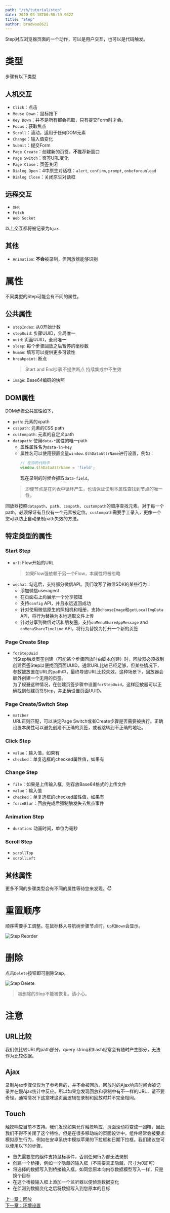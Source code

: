 ```yaml
---
path: "/zh/tutorial/step"
date: 2020-03-18T00:50:19.962Z
title: "Step"
author: bradwoo8621
---
```


<p class="sub-title">Step对应浏览器页面的一个动作，可以是用户交互，也可以是代码触发。</p>

# 类型
步骤有以下类型

## 人机交互
- `Click`：点击
- `Mouse Down`：鼠标按下
- `Key Down`：并不是所有都会抓取，只有提交Form时才会。
- `Focus`：获取焦点
- `Scroll`：滚动，适用于任何DOM元素
- `Change`：输入值变化
- `Submit`：提交Form
- `Page Create`：创建新的页签。**不**推荐新窗口
- `Page Switch`：页签URL变化
- `Page Close`：页签关闭
- `Dialog Open`：4中原生对话框：`alert`, `confirm`, `prompt`, `onbeforeunload`
- `Dialog Close`：关闭原生对话框

## 远程交互
- `XHR`
- `Fetch`
- `Web Socket`

以上交互都将被记录为`Ajax`

## 其他
- `Animation`: **不会**被录制，但回放器能够识别

# 属性
不同类型的Step可能会有不同的属性。

## 公共属性
- `stepIndex`: 从0开始计数
- `stepUuid`: 步骤UUID，全局唯一
- `uuid`: 页面UUID，全局唯一
- `sleep`: 每个步骤回放之后暂停的毫秒数
- `human`: 填写可以提供更多可读性
- `breakpoint`: 断点
	> Start and End步骤不提供断点
	> 持续集成中不生效
- `image`: Base64编码的快照

## DOM属性
DOM步骤公共属性如下，

- `path`: 元素的xpath
- `csspath`: 元素的CSS path
- `custompath`: 元素的自定义path
- `datapath`: 使用`data-*`属性的唯一path
    - 属性属性名为`data-lh-key`
    - 属性名可以使用预置变量`window.$lhDataAttrName`进行设置，例如：
        ```javascript
        // 在你的代码中
        window.$lhDataAttrName = 'field';
        ```
        现在录制的时候会抓取`data-field`。
    > 即便节点是在列表中循环产生，也请保证使用本属性查找到节点的唯一性。

回放器按照`datapath`、`path`、`csspath`、`custompath`的顺序查找元素。对于每一个path，必须保证有且仅有一个元素被定位。`custompath`需要手工录入，更像一个您可以防止自动录制path失效的方法。

## 特定类型的属性
### Start Step
- `url`: Flow开始的URL
	> 如果Flow强依赖于另一个Flow，本属性将被忽略
- `wechat`: 勾选后，支持部分微信API。我们改写了微信SDK的某些行为：
	- 添加微信useragent
	- 在页面右上角展示一个分享按钮
	- 支持`config` API，并且永远返回成功
	- 针对使用微信原生的照相机和相册，支持`chooseImage`和`getLocalImgData` API，将行为替换为本地选取文件上传
	- 针对分享到微信对话和朋友圈，支持`onMenuShareAppMessage` and `onMenuShareTimeline` API，将行为替换为打开一个新的页签

### Page Create Step
- `forStepUuid`  
	当Step触发页签创建（可能某个步骤回放时由脚本创建）时，回放器必须找到创建页签Step以便找回页面UUID。通常URL比较已经足够，但某些情况下，参数被放置在URL的path中，最终导致URL比较失效。这种场景下，回放器会额外创建一个无用的页签。  
	为了规避这种情况，在创建页签步骤中设置`forStepUuid`，这样回放器可以正确找到创建页签Step，并正确设置页面UUID。

### Page Create/Switch Step
- `matcher`  
    URL正则匹配，可以决定Page Switch或者Create步骤是否需要被执行。正确设置本属性可以避免创建不正确的页签，或者跳转到不正确的地址。

### Click Step
- `value`：输入值，如果有
- `checked`：单复选框的checked属性值，如果有

### Change Step
- `file`：如果是上传输入框，则存放Base64格式的上传文件
- `value`：输入值
- `checked`：单复选框的checked属性值，如果有
- `forceBlur`：回放完成后强制触发失去焦点事件

### Animation Step
- `duration`: 动画时间，单位为毫秒

### Scroll Step
- `scrollTop`
- `scrollLeft`

## 其他属性
更多不同的步骤类型会有不同的属性等待您来发现。😈

# 重置顺序
顺序需要手工调整。在鼠标移入导航树步骤节点时，`Up`和`Down`会显示。

![Step Reorder](./step-reorder.png)

# 删除
点击`Delete`按钮即可删除Step，

![Step Delete](./step-delete.png)

> 被删除的Step不能被恢复。请小心。

# 注意
## URL比较
我们仅比较URL的path部分，query string和hash经常会有随时产生部分，无法作为比较依据。

## Ajax
录制Ajax步骤仅仅为了参考目的，并不会被回放。回放时的Ajax响应时间会被记录并在慢Ajax统计中反应。所以如果您发现回放和录制中有不一样的URL，请不要奇怪，通常情况下这意味这页面逻辑在录制和回放时并不完全相同。

## Touch
触摸响应目前不支持。我们发现如果允许触摸响应，页面滚动将变成一团糟，因此我们不得不关闭了这个特性。但是在很多移动端的页面设计中，组件经常会被要求模拟原生行为，例如在安卓系统中模拟苹果的下拉框和日期下拉框。我们建议您可以使用以下的步骤，  
- 首先需要您的组件支持鼠标事件，否则任何行为都无法录制
- 创建一个桥接，例如一个隐藏的输入框（不需要真正隐藏，尺寸为0即可）
- 将选择的数据写入到桥接输入框，如同您原本向内存数据模型写入一样，只是换个目标
- 在这个桥接输入框上添加一个监听器以便侦测数据变化
- 在侦测到数据变化之后将数据写入到您原本的目标

<div class="doc-page-links">
	<div>
		<a href="/zh/tutorial/do-replay/">上一章：回放</a>
	</div>
	<div>
		<a href="/zh/tutorial/env-settings/">下一章：环境设置</a>
	</div>
</div>
